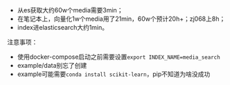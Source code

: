 
- 从es获取大约60w个media需要3min；
- 在笔记本上，向量化1w个media用了21min，60w个预计20h+；zj068上8h；
- index进elasticsearch大约1min。

注意事项：
- 使用docker-compose启动之前需要设置`export INDEX_NAME=media_search`
- example/data别忘了创建
- example可能需要`conda install scikit-learn`，pip不知道为啥没成功

